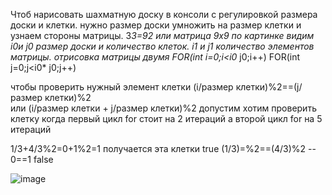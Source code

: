 Чтоб нарисовать шахматную доску в консоли с регулировкой размера доски и клетки.
нужно размер доски умножить на размер клетки и узнаем стороны матрицы.
3*3=92 или матрица 9х9
по картинке видим i0и j0  размер доски и количество клеток.
        i1 и j1 количество элементов матрицы.
отрисовка матрицы двумя FOR(int i=0;i<i0* j0;i++)
				FOR(int j=0;j<i0* j0;j++)

чтобы проверить нужный элемент клетки 
(i/размер клетки)%2==(j/размер клетки)%2  
или (i/размер клетки + j/размер клетки)%2
допустим хотим проверить клетку когда первый цикл for стоит на 2 итераций а второй цикл for на 5 итераций 

1/3+4/3%2=0+1%2=1 получается эта клетки true
(1/3)=%2==(4/3)%2 -- 0==1 false



![image](https://github.com/AlexandrZarubin/ChessBoardTwoFor/assets/156585474/ec165200-7fe8-4ff6-ac79-dd8a19c0a168)

